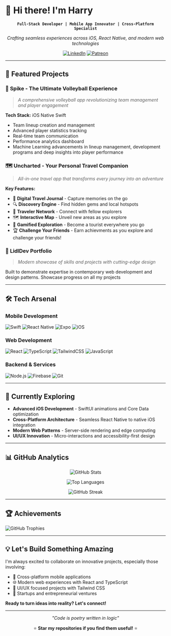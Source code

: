 # 👋 Hi there! I'm Harry

<div align="center">
  
**`Full-Stack Developer | Mobile App Innovator | Cross-Platform Specialist`**

*Crafting seamless experiences across iOS, React Native, and modern web technologies*

[![LinkedIn](https://img.shields.io/badge/LinkedIn-0077B5?style=for-the-badge&logo=linkedin&logoColor=white)](https://www.linkedin.com/in/harry-liddle-450a1b233/)
[![Patreon](https://img.shields.io/badge/Patreon-F96854?style=for-the-badge&logo=patreon&logoColor=white)](https://www.patreon.com/SpikeVolleyBall)

</div>

---

## 🚀 Featured Projects

### 🏐 **Spike** - The Ultimate Volleyball Experience
> *A comprehensive volleyball app revolutionizing team management and player engagement*

**Tech Stack:** iOS Native Swift
- Team lineup creation and management
- Advanced player statistics tracking
- Real-time team communication
- Performance analytics dashboard
- Machine Learning advancements in lineup management, development programs and deep insights into player performance

### 🗺️ **Uncharted** - Your Personal Travel Companion
> *All-in-one travel app that transforms every journey into an adventure*

**Key Features:**
- 📝 **Digital Travel Journal** - Capture memories on the go
- 🔍 **Discovery Engine** - Find hidden gems and local hotspots  
- 👥 **Traveler Network** - Connect with fellow explorers
- 🗺️ **Interactive Map** - Unveil new areas as you explore
- 🎯 **Gamified Exploration** - Become a tourist everywhere you go
- 🏆 **Challenge Your Friends** - Earn achievments as you explore and challenge your friends!

### 💼 **LidlDev Portfolio**
> *Modern showcase of skills and projects with cutting-edge design*

Built to demonstrate expertise in contemporary web development and design patterns.
Showcase progress on all my projects 

---

## 🛠️ Tech Arsenal

### **Mobile Development**
![Swift](https://img.shields.io/badge/Swift-FA7343?style=for-the-badge&logo=swift&logoColor=white)
![React Native](https://img.shields.io/badge/React_Native-20232A?style=for-the-badge&logo=react&logoColor=61DAFB)
![Expo](https://img.shields.io/badge/Expo-000020?style=for-the-badge&logo=expo&logoColor=white)
![iOS](https://img.shields.io/badge/iOS-000000?style=for-the-badge&logo=ios&logoColor=white)

### **Web Development**
![React](https://img.shields.io/badge/React-20232A?style=for-the-badge&logo=react&logoColor=61DAFB)
![TypeScript](https://img.shields.io/badge/TypeScript-007ACC?style=for-the-badge&logo=typescript&logoColor=white)
![TailwindCSS](https://img.shields.io/badge/Tailwind_CSS-38B2AC?style=for-the-badge&logo=tailwind-css&logoColor=white)
![JavaScript](https://img.shields.io/badge/JavaScript-F7DF1E?style=for-the-badge&logo=javascript&logoColor=black)

### **Backend & Services**
![Node.js](https://img.shields.io/badge/Node.js-43853D?style=for-the-badge&logo=node.js&logoColor=white)
![Firebase](https://img.shields.io/badge/Firebase-FFCA28?style=for-the-badge&logo=firebase&logoColor=black)
![Git](https://img.shields.io/badge/Git-F05032?style=for-the-badge&logo=git&logoColor=white)

---

## 🌱 Currently Exploring

- **Advanced iOS Development** - SwiftUI animations and Core Data optimization
- **Cross-Platform Architecture** - Seamless React Native to native iOS integration  
- **Modern Web Patterns** - Server-side rendering and edge computing
- **UI/UX Innovation** - Micro-interactions and accessibility-first design

---

## 📊 GitHub Analytics

<div align="center">
  
![GitHub Stats](https://github-readme-stats.vercel.app/api?username=LidlDev&show_icons=true&theme=tokyonight&hide_border=true&bg_color=0D1117&count_private=true)

![Top Languages](https://github-readme-stats.vercel.app/api/top-langs/?username=LidlDev&layout=compact&theme=tokyonight&hide_border=true&bg_color=0D1117&count_private=true&include_all_commits=true&cache_seconds=1800)

![GitHub Streak](https://github-readme-streak-stats.herokuapp.com/?user=LidlDev&theme=tokyonight&hide_border=true&background=0D1117)


</div>

---

## 🏆 Achievements

![GitHub Trophies](https://github-profile-trophy.vercel.app/?username=LidlDev&theme=tokyonight&no-frame=true&no-bg=true&margin-w=4&row=1)

---

## 💡 Let's Build Something Amazing

I'm always excited to collaborate on innovative projects, especially those involving:
- 📱 Cross-platform mobile applications
- 🌐 Modern web experiences with React and TypeScript
- 🎨 UI/UX focused projects with Tailwind CSS
- 🚀 Startups and entrepreneurial ventures

**Ready to turn ideas into reality? Let's connect!**

---

<div align="center">
  
*"Code is poetry written in logic"*

⭐ **Star my repositories if you find them useful!** ⭐

</div>
